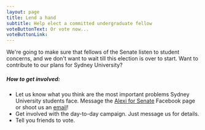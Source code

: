 ```yaml
---
layout: page
title: Lend a hand
subtitle: Help elect a committed undergraduate fellow
voteButtonText: Or vote now...
voteButtonLink:
---
```


We're going to make sure that fellows of the Senate listen to student concerns, and we don't want to wait till this election is over to start. Want to contribute to our plans for Sydney University?

##### How to get involved:

* Let us know what you think are the most important problems Sydney University students face. Message the [Alexi for Senate](www.facebook.com/alexiforsenate) Facebook page or shoot us an [email](mailto:alexiforsenate@gmail.com)!
* Get involved with the day-to-day campaign. Just message us for details.
* Tell you friends to vote.
